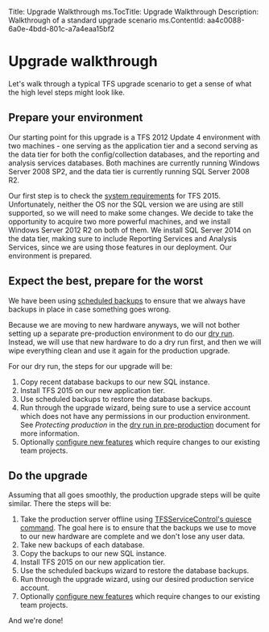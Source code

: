 Title: Upgrade Walkthrough
ms.TocTitle: Upgrade Walkthrough
Description: Walkthrough of a standard upgrade scenario
ms.ContentId: aa4c0088-6a0e-4bdd-801c-a7a4eaa15bf2

# Upgrade walkthrough

Let's walk through a typical TFS upgrade scenario to get a sense of what the high level steps might look like.

## Prepare your environment

Our starting point for this upgrade is a TFS 2012 Update 4 environment with two machines - one serving as the
application tier and a second serving as the data tier for both the config/collection databases, and the 
reporting and analysis services databases. Both machines are currently running Windows Server 2008 SP2, and
the data tier is currently running SQL Server 2008 R2. 

Our first step is to check the [system requirements](..\administer\requirements.md) for TFS 2015. Unfortunately,
neither the OS nor the SQL version we are using are still supported, so we will need to make some changes. We
decide to take the opportunity to acquire two more powerful machines, and we install Windows Server 2012 R2 on
both of them. We install SQL Server 2014 on the data tier, making sure to include Reporting Services and
Analysis Services, since we are using those features in our deployment. Our environment is prepared.

## Expect the best, prepare for the worst

We have been using [scheduled backups](https://msdn.microsoft.com/library/hh561429.aspx) to ensure that we always
have backups in place in case something goes wrong. 

Because we are moving to new hardware anyways, we will not bother setting up a separate pre-production environment
to do our [dry run](.\pre-production.md). Instead, we will use that new hardware to do a dry run first, and then
we will wipe everything clean and use it again for the production upgrade.

For our dry run, the steps for our upgrade will be:

1. Copy recent database backups to our new SQL instance.
2. Install TFS 2015 on our new application tier.
3. Use scheduled backups to restore the database backups.
4. Run through the upgrade wizard, being sure to use a service account which does not have any permissions in our production environment. See *Protecting production* in the [dry run in pre-production](.\pre-production.md) document for more information. 
5. Optionally [configure new features](..\..\Work\customize\configure-features-after-upgrade.md) which require changes to our existing team projects.

## Do the upgrade

Assuming that all goes smoothly, the production upgrade steps will be quite similar. There the steps will be:

1. Take the production server offline using [TFSServiceControl's quiesce command](https://msdn.microsoft.com/library/Ff470382.aspx). The goal here is to ensure that the backups we use to move to our new hardware are complete and we don't lose any user data. 
2. Take new backups of each database. 
3. Copy the backups to our new SQL instance.
4. Install TFS 2015 on our new application tier.
5. Use the scheduled backups wizard to restore the database backups.
6. Run through the upgrade wizard, using our desired production service account.
7. Optionally [configure new features](..\..\Work\customize\configure-features-after-upgrade.md) which require changes to our existing team projects.

And we're done! 

